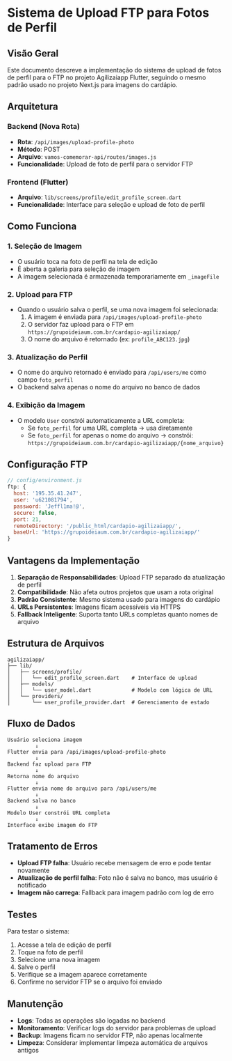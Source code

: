 # Sistema de Upload FTP para Fotos de Perfil

## Visão Geral

Este documento descreve a implementação do sistema de upload de fotos de perfil para o FTP no projeto Agilizaiapp Flutter, seguindo o mesmo padrão usado no projeto Next.js para imagens do cardápio.

## Arquitetura

### Backend (Nova Rota)
- **Rota**: `/api/images/upload-profile-photo`
- **Método**: POST
- **Arquivo**: `vamos-comemorar-api/routes/images.js`
- **Funcionalidade**: Upload de foto de perfil para o servidor FTP

### Frontend (Flutter)
- **Arquivo**: `lib/screens/profile/edit_profile_screen.dart`
- **Funcionalidade**: Interface para seleção e upload de foto de perfil

## Como Funciona

### 1. Seleção de Imagem
- O usuário toca na foto de perfil na tela de edição
- É aberta a galeria para seleção de imagem
- A imagem selecionada é armazenada temporariamente em `_imageFile`

### 2. Upload para FTP
- Quando o usuário salva o perfil, se uma nova imagem foi selecionada:
  1. A imagem é enviada para `/api/images/upload-profile-photo`
  2. O servidor faz upload para o FTP em `https://grupoideiaum.com.br/cardapio-agilizaiapp/`
  3. O nome do arquivo é retornado (ex: `profile_ABC123.jpg`)

### 3. Atualização do Perfil
- O nome do arquivo retornado é enviado para `/api/users/me` como campo `foto_perfil`
- O backend salva apenas o nome do arquivo no banco de dados

### 4. Exibição da Imagem
- O modelo `User` constrói automaticamente a URL completa:
  - Se `foto_perfil` for uma URL completa → usa diretamente
  - Se `foto_perfil` for apenas o nome do arquivo → constrói: `https://grupoideiaum.com.br/cardapio-agilizaiapp/{nome_arquivo}`

## Configuração FTP

```javascript
// config/environment.js
ftp: {
  host: '195.35.41.247',
  user: 'u621081794',
  password: 'Jeffl1ma!@',
  secure: false,
  port: 21,
  remoteDirectory: '/public_html/cardapio-agilizaiapp/',
  baseUrl: 'https://grupoideiaum.com.br/cardapio-agilizaiapp/'
}
```

## Vantagens da Implementação

1. **Separação de Responsabilidades**: Upload FTP separado da atualização de perfil
2. **Compatibilidade**: Não afeta outros projetos que usam a rota original
3. **Padrão Consistente**: Mesmo sistema usado para imagens do cardápio
4. **URLs Persistentes**: Imagens ficam acessíveis via HTTPS
5. **Fallback Inteligente**: Suporta tanto URLs completas quanto nomes de arquivo

## Estrutura de Arquivos

```
agilizaiapp/
├── lib/
│   ├── screens/profile/
│   │   └── edit_profile_screen.dart    # Interface de upload
│   ├── models/
│   │   └── user_model.dart             # Modelo com lógica de URL
│   └── providers/
│       └── user_profile_provider.dart  # Gerenciamento de estado
```

## Fluxo de Dados

```
Usuário seleciona imagem
         ↓
Flutter envia para /api/images/upload-profile-photo
         ↓
Backend faz upload para FTP
         ↓
Retorna nome do arquivo
         ↓
Flutter envia nome do arquivo para /api/users/me
         ↓
Backend salva no banco
         ↓
Modelo User constrói URL completa
         ↓
Interface exibe imagem do FTP
```

## Tratamento de Erros

- **Upload FTP falha**: Usuário recebe mensagem de erro e pode tentar novamente
- **Atualização de perfil falha**: Foto não é salva no banco, mas usuário é notificado
- **Imagem não carrega**: Fallback para imagem padrão com log de erro

## Testes

Para testar o sistema:

1. Acesse a tela de edição de perfil
2. Toque na foto de perfil
3. Selecione uma nova imagem
4. Salve o perfil
5. Verifique se a imagem aparece corretamente
6. Confirme no servidor FTP se o arquivo foi enviado

## Manutenção

- **Logs**: Todas as operações são logadas no backend
- **Monitoramento**: Verificar logs do servidor para problemas de upload
- **Backup**: Imagens ficam no servidor FTP, não apenas localmente
- **Limpeza**: Considerar implementar limpeza automática de arquivos antigos

